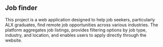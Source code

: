 ## Job finder

This project is a web application designed to help job seekers, particularly ALX graduates, find remote job opportunities across various industries. The platform aggregates job listings, provides filtering options by job type, industry, and location, and enables users to apply directly through the website.
